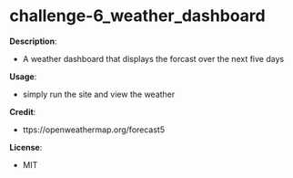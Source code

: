# challenge-6_weather_dashboard
**Description**:
- A weather dashboard that displays the forcast over the next five days

**Usage**:
- simply run the site and view the weather

**Credit**:
- ttps://openweathermap.org/forecast5

**License**:
- MIT
